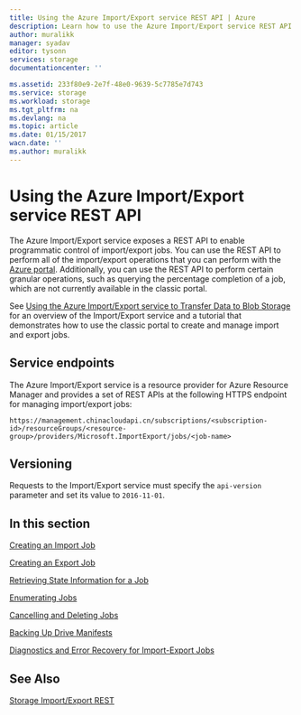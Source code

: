 ```yaml
---
title: Using the Azure Import/Export service REST API | Azure
description: Learn how to use the Azure Import/Export service REST API
author: muralikk
manager: syadav
editor: tysonn
services: storage
documentationcenter: ''

ms.assetid: 233f80e9-2e7f-48e0-9639-5c7785e7d743
ms.service: storage
ms.workload: storage
ms.tgt_pltfrm: na
ms.devlang: na
ms.topic: article
ms.date: 01/15/2017
wacn.date: ''
ms.author: muralikk
---
```


# Using the Azure Import/Export service REST API

The Azure Import/Export service exposes a REST API to enable programmatic control of import/export jobs. You can use the REST API to perform all of the import/export operations that you can perform with the [Azure portal](https://portal.azure.cn/). Additionally, you can use the REST API to perform certain granular operations, such as querying the percentage completion of a job, which are not currently available in the classic portal.

See [Using the Azure Import/Export service to Transfer Data to Blob Storage](./storage-import-export-service.md) for an overview of the Import/Export service and a tutorial that demonstrates how to use the classic portal to create and manage import and export jobs.

## Service endpoints

The Azure Import/Export service is a resource provider for Azure Resource Manager and provides a set of REST APIs at the following HTTPS endpoint for managing import/export jobs:

```
https://management.chinacloudapi.cn/subscriptions/<subscription-id>/resourceGroups/<resource-group>/providers/Microsoft.ImportExport/jobs/<job-name>
```

## Versioning

Requests to the Import/Export service must specify the `api-version` parameter and set its value to `2016-11-01`.

## In this section

[Creating an Import Job](./storage-import-export-creating-an-import-job.md)

[Creating an Export Job](./storage-import-export-creating-an-export-job.md)

[Retrieving State Information for a Job](./storage-import-export-retrieving-state-info-for-a-job.md)

[Enumerating Jobs](./storage-import-export-enumerating-jobs.md)

[Cancelling and Deleting Jobs](./storage-import-export-cancelling-and-deleting-jobs.md)

[Backing Up Drive Manifests](./storage-import-export-backing-up-drive-manifests.md)

[Diagnostics and Error Recovery for Import-Export Jobs](./storage-import-export-diagnostics-and-error-recovery.md)

## See Also
 [Storage Import/Export REST](https://docs.microsoft.com/rest/api/storageimportexport)